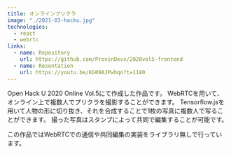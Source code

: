```yaml
---
title: オンラインプリクラ
image: "./2021-03-hacku.jpg"
technologies:
  - react
  - webrtc
links:
  - name: Repository
    url: https://github.com/ProvinDevs/2020vol5-frontend
  - name: Resentation
    url: https://youtu.be/KG09AJPwhqo?t=1180
---
```


Open Hack U 2020 Online Vol.5にて作成した作品です。
WebRTCを用いて、オンライン上で複数人でプリクラを撮影することができます。
Tensorflow.jsを用いて人物の形に切り抜き、それを合成することで1枚の写真に複数人で写ることができます。
撮った写真はスタンプによって共同で編集することが可能です。

この作品ではWebRTCでの通信や共同編集の実装をライブラリ無しで行っています。
